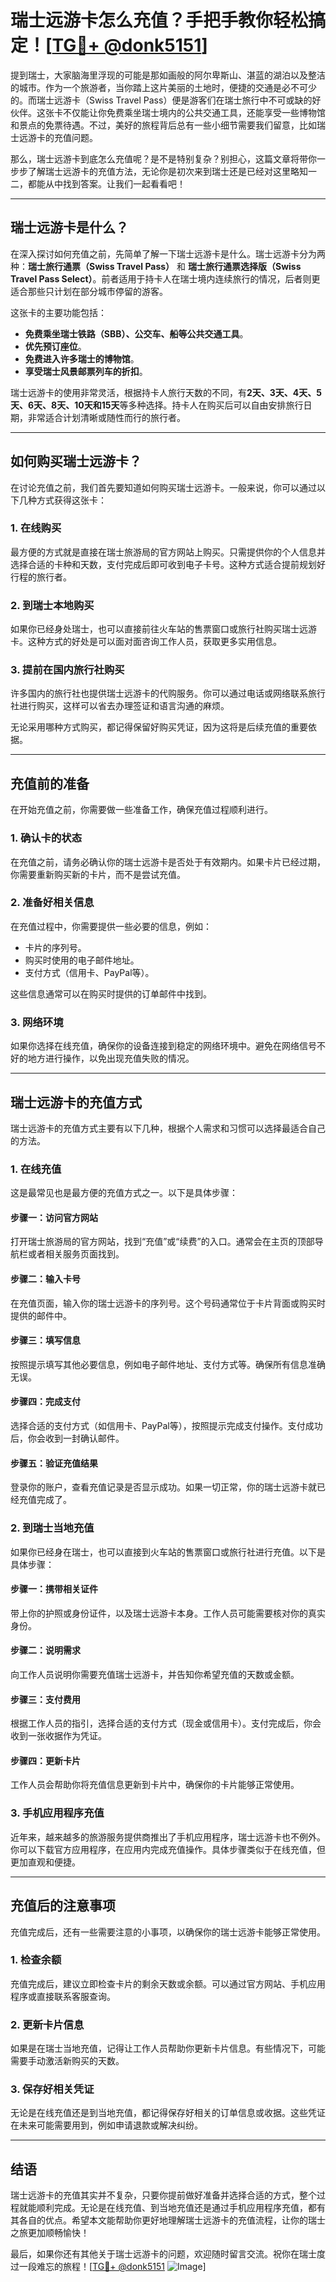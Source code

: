 # 瑞士远游卡怎么充值？手把手教你轻松搞定！[[TG💪+ @donk5151](https://t.me/s/donk5151)]

提到瑞士，大家脑海里浮现的可能是那如画般的阿尔卑斯山、湛蓝的湖泊以及整洁的城市。作为一个旅游者，当你踏上这片美丽的土地时，便捷的交通是必不可少的。而瑞士远游卡（Swiss Travel Pass）便是游客们在瑞士旅行中不可或缺的好伙伴。这张卡不仅能让你免费乘坐瑞士境内的公共交通工具，还能享受一些博物馆和景点的免票待遇。不过，美好的旅程背后总有一些小细节需要我们留意，比如瑞士远游卡的充值问题。

那么，瑞士远游卡到底怎么充值呢？是不是特别复杂？别担心，这篇文章将带你一步步了解瑞士远游卡的充值方法，无论你是初次来到瑞士还是已经对这里略知一二，都能从中找到答案。让我们一起看看吧！

---

## 瑞士远游卡是什么？

在深入探讨如何充值之前，先简单了解一下瑞士远游卡是什么。瑞士远游卡分为两种：**瑞士旅行通票（Swiss Travel Pass）** 和 **瑞士旅行通票选择版（Swiss Travel Pass Select）**。前者适用于持卡人在瑞士境内连续旅行的情况，后者则更适合那些只计划在部分城市停留的游客。

这张卡的主要功能包括：

- **免费乘坐瑞士铁路（SBB）、公交车、船等公共交通工具**。
- **优先预订座位**。
- **免费进入许多瑞士的博物馆**。
- **享受瑞士风景邮票列车的折扣**。

瑞士远游卡的使用非常灵活，根据持卡人旅行天数的不同，有**2天、3天、4天、5天、6天、8天、10天和15天**等多种选择。持卡人在购买后可以自由安排旅行日期，非常适合计划清晰或随性而行的旅行者。

---

## 如何购买瑞士远游卡？

在讨论充值之前，我们首先要知道如何购买瑞士远游卡。一般来说，你可以通过以下几种方式获得这张卡：

### 1. 在线购买
最方便的方式就是直接在瑞士旅游局的官方网站上购买。只需提供你的个人信息并选择合适的卡种和天数，支付完成后即可收到电子卡号。这种方式适合提前规划好行程的旅行者。

### 2. 到瑞士本地购买
如果你已经身处瑞士，也可以直接前往火车站的售票窗口或旅行社购买瑞士远游卡。这种方式的好处是可以面对面咨询工作人员，获取更多实用信息。

### 3. 提前在国内旅行社购买
许多国内的旅行社也提供瑞士远游卡的代购服务。你可以通过电话或网络联系旅行社进行购买，这样可以省去办理签证和语言沟通的麻烦。

无论采用哪种方式购买，都记得保留好购买凭证，因为这将是后续充值的重要依据。

---

## 充值前的准备

在开始充值之前，你需要做一些准备工作，确保充值过程顺利进行。

### 1. 确认卡的状态
在充值之前，请务必确认你的瑞士远游卡是否处于有效期内。如果卡片已经过期，你需要重新购买新的卡片，而不是尝试充值。

### 2. 准备好相关信息
在充值过程中，你需要提供一些必要的信息，例如：
- 卡片的序列号。
- 购买时使用的电子邮件地址。
- 支付方式（信用卡、PayPal等）。

这些信息通常可以在购买时提供的订单邮件中找到。

### 3. 网络环境
如果你选择在线充值，确保你的设备连接到稳定的网络环境中。避免在网络信号不好的地方进行操作，以免出现充值失败的情况。

---

## 瑞士远游卡的充值方式

瑞士远游卡的充值方式主要有以下几种，根据个人需求和习惯可以选择最适合自己的方法。

### 1. 在线充值
这是最常见也是最方便的充值方式之一。以下是具体步骤：

#### 步骤一：访问官方网站
打开瑞士旅游局的官方网站，找到“充值”或“续费”的入口。通常会在主页的顶部导航栏或者相关服务页面找到。

#### 步骤二：输入卡号
在充值页面，输入你的瑞士远游卡的序列号。这个号码通常位于卡片背面或购买时提供的邮件中。

#### 步骤三：填写信息
按照提示填写其他必要信息，例如电子邮件地址、支付方式等。确保所有信息准确无误。

#### 步骤四：完成支付
选择合适的支付方式（如信用卡、PayPal等），按照提示完成支付操作。支付成功后，你会收到一封确认邮件。

#### 步骤五：验证充值结果
登录你的账户，查看充值记录是否显示成功。如果一切正常，你的瑞士远游卡就已经充值完成了。

### 2. 到瑞士当地充值
如果你已经身在瑞士，也可以直接到火车站的售票窗口或旅行社进行充值。以下是具体步骤：

#### 步骤一：携带相关证件
带上你的护照或身份证件，以及瑞士远游卡本身。工作人员可能需要核对你的真实身份。

#### 步骤二：说明需求
向工作人员说明你需要充值瑞士远游卡，并告知你希望充值的天数或金额。

#### 步骤三：支付费用
根据工作人员的指引，选择合适的支付方式（现金或信用卡）。支付完成后，你会收到一张收据作为凭证。

#### 步骤四：更新卡片
工作人员会帮助你将充值信息更新到卡片中，确保你的卡片能够正常使用。

### 3. 手机应用程序充值
近年来，越来越多的旅游服务提供商推出了手机应用程序，瑞士远游卡也不例外。你可以下载官方应用程序，在应用内完成充值操作。具体步骤类似于在线充值，但更加直观和便捷。

---

## 充值后的注意事项

充值完成后，还有一些需要注意的小事项，以确保你的瑞士远游卡能够正常使用。

### 1. 检查余额
充值完成后，建议立即检查卡片的剩余天数或余额。可以通过官方网站、手机应用程序或直接联系客服查询。

### 2. 更新卡片信息
如果是在瑞士当地充值，记得让工作人员帮助你更新卡片信息。有些情况下，可能需要手动激活新购买的天数。

### 3. 保存好相关凭证
无论是在线充值还是到当地充值，都记得保存好相关的订单信息或收据。这些凭证在未来可能需要用到，例如申请退款或解决纠纷。

---

## 结语

瑞士远游卡的充值其实并不复杂，只要你提前做好准备并选择合适的方式，整个过程就能顺利完成。无论是在线充值、到当地充值还是通过手机应用程序充值，都有其各自的优点。希望本文能帮助你更好地理解瑞士远游卡的充值流程，让你的瑞士之旅更加顺畅愉快！

最后，如果你还有其他关于瑞士远游卡的问题，欢迎随时留言交流。祝你在瑞士度过一段难忘的旅程！[[TG💪+ @donk5151](https://t.me/s/donk5151) ![Image](https://i.postimg.cc/rwNCRYN7/Snipaste-2025-04-30-17-27-05.png)]